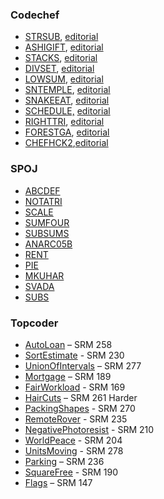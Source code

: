 ### Codechef

- [STRSUB](https://www.codechef.com/problems/STRSUB), [editorial](https://discuss.codechef.com/questions/66064/strsub-editorial)
- [ASHIGIFT](https://www.codechef.com/problems/ASHIGIFT), [editorial](https://discuss.codechef.com/questions/66867/ashigift-editorial)
- [STACKS](https://www.codechef.com/problems/STACKS), [editorial](https://discuss.codechef.com/questions/75205/stacks-editorial)
- [DIVSET](https://www.codechef.com/problems/DIVSET), [editorial](https://discuss.codechef.com/questions/107068/divset-editorial)
- [LOWSUM](https://www.codechef.com/problems/LOWSUM), [editorial](https://discuss.codechef.com/questions/29659/lowsum-editorial)
- [SNTEMPLE](https://www.codechef.com/problems/SNTEMPLE), [editorial](https://discuss.codechef.com/questions/99456/sntemple-editorial)
- [SNAKEEAT](https://www.codechef.com/problems/SNAKEEAT), [editorial](https://discuss.codechef.com/questions/98802/snakeeat-editorial)
- [SCHEDULE,](https://www.codechef.com/problems/SCHEDULE) [editorial](https://discuss.codechef.com/questions/92702/schedule-editorial)
- [RIGHTTRI](https://www.codechef.com/problems/RIGHTTRI), [editorial](https://discuss.codechef.com/questions/82375/righttri-editorial)
- [FORESTGA](https://www.codechef.com/problems/FORESTGA), [editorial](https://discuss.codechef.com/questions/81382/forestga-editorial)
- [CHEFHCK2](https://www.codechef.com/problems/CHEFHCK2),[editorial](https://discuss.codechef.com/questions/6650/chefhck2-editorial)

### SPOJ
-   [ABCDEF](http://www.spoj.com/problems/ABCDEF)
-   [NOTATRI](http://www.spoj.com/problems/NOTATRI)
-   [SCALE](http://www.spoj.com/problems/SCALE)
-   [SUMFOUR](http://www.spoj.com/problems/SUMFOUR)
-   [SUBSUMS](http://www.spoj.com/problems/SUBSUMS)
-   [ANARC05B](http://www.spoj.com/problems/ANARC05B)
-   [RENT](http://www.spoj.com/problems/RENT)
-   [PIE](http://www.spoj.com/problems/PIE)
-   [MKUHAR](http://www.spoj.com/problems/MKUHAR)
-   [SVADA](http://www.spoj.com/problems/SVADA)
-   [SUBS](http://www.spoj.com/problems/SUBS)

### Topcoder
- [AutoLoan](http://community.topcoder.com/stat?c=problem_statement&pm=3970&rd=7993) – SRM 258
- [SortEstimate](http://community.topcoder.com/stat?c=problem_statement&pm=3561&rd=6519) - SRM 230
- [UnionOfIntervals](http://community.topcoder.com/stat?c=problem_statement&pm=4823&rd=8074) – SRM 277
- [Mortgage](http://community.topcoder.com/stat?c=problem_statement&pm=2427&rd=4765) – SRM 189
- [FairWorkload](http://community.topcoder.com/stat?c=problem_statement&pm=1901&rd=4650) - SRM 169
- [HairCuts](http://community.topcoder.com/stat?c=problem_statement&pm=4721&rd=8000) – SRM 261 Harder
- [PackingShapes](http://community.topcoder.com/stat?c=problem_statement&pm=4751&rd=8067) - SRM 270
- [RemoteRover](http://community.topcoder.com/stat?c=problem_statement&pm=4022&rd=6534) - SRM 235
- [NegativePhotoresist](http://community.topcoder.com/stat?c=problem_statement&pm=2946&rd=5856) - SRM 210
- [WorldPeace](http://community.topcoder.com/stat?c=problem_statement&pm=2420&rd=5850) - SRM 204
- [UnitsMoving](http://community.topcoder.com/stat?c=problem_statement&pm=5921&rd=8075) - SRM 278
- [Parking](http://community.topcoder.com/stat?c=problem_statement&pm=3530&rd=6535) – SRM 236
- [SquareFree](http://community.topcoder.com/stat?c=problem_statement&pm=2342&rd=4770) - SRM 190
- [Flags](http://community.topcoder.com/stat?c=problem_statement&pm=1206&rd=4540) – SRM 147

